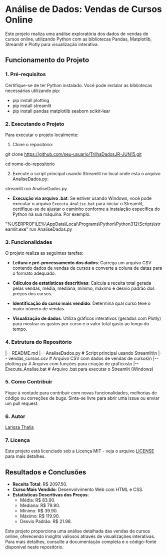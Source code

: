 # Análise de Dados: Vendas de Cursos Online

Este projeto realiza uma análise exploratória dos dados de vendas de cursos online, utilizando Python com as bibliotecas Pandas, Matplotlib, Streamlit e Plotly para visualização interativa.

## Funcionamento do Projeto

### 1. Pré-requisitos

Certifique-se de ter Python instalado. Você pode instalar as bibliotecas necessárias utilizando pip:

- pip install plotting
- pip install streamlit
- pip install pandas matplotlib seaborn scikit-lear

### 2. Executando o Projeto

Para executar o projeto localmente:

1. Clone o repositório:

git clone https://github.com/seu-usuario/TrilhaDadosJR-JUN15.git

cd nome-do-repositorio

2. Execute o script principal usando Streamlit no local onde esta o arquivo AnaliseDados.py:

streamlit run AnaliseDados.py

- **Execução via arquivo .bat**: Se estiver usando Windows, você pode executar o arquivo `Executa_Analise.bat` para iniciar o Streamlit, certifique-se de ajustar o caminho conforme a instalação específica do Python na sua máquina. Por exemplo:

"%USERPROFILE%\AppData\Local\Programs\Python\Python312\Scripts\streamlit.exe" run AnaliseDados.py

### 3. Funcionalidades

O projeto realiza as seguintes tarefas:

- **Leitura e pré-processamento dos dados**: Carrega um arquivo CSV contendo dados de vendas de cursos e converte a coluna de datas para o formato adequado.

- **Cálculos de estatísticas descritivas**: Calcula a receita total gerada pelas vendas, média, mediana, mínimo, máximo e desvio padrão dos preços dos cursos.

- **Identificação do curso mais vendido**: Determina qual curso teve o maior número de vendas.

- **Visualização de dados**: Utiliza gráficos interativos (gerados com Plotly) para mostrar os gastos por curso e o valor total gasto ao longo do tempo.

### 4. Estrutura do Repositório

|-- README.md
|-- AnaliseDados.py # Script principal usando Streamlit\n
|-- vendas_cursos.csv # Arquivo CSV com dados de vendas de cursos\n
|-- plotting.py # Arquivo com funções para criação de gráficos\n
|-- Executa_Analise.bat # Arquivo .bat para executar o Streamlit (Windows)


### 5. Como Contribuir

Fique à vontade para contribuir com novas funcionalidades, melhorias de código ou correções de bugs. Sinta-se livre para abrir uma issue ou enviar um pull request.

### 6. Autor

[Larissa Thalia](https://github.com/ltsilva23)

### 7. Licença

Este projeto está licenciado sob a Licença MIT - veja o arquivo [LICENSE](LICENSE) para mais detalhes.

## Resultados e Conclusões

- **Receita Total**: R$ 2097.50.
- **Curso Mais Vendido**: Desenvolvimento Web com HTML e CSS.
- **Estatísticas Descritivas dos Preços**:
  - Média: R$ 83.90.
  - Mediana: R$ 79.90.
  - Mínimo: R$ 39.90.
  - Máximo: R$ 119.90.
  - Desvio Padrão: R$ 21.98.

Este projeto proporciona uma análise detalhada das vendas de cursos online, oferecendo insights valiosos através de visualizações interativas. Para mais detalhes, consulte a documentação completa e o código-fonte disponível neste repositório.
